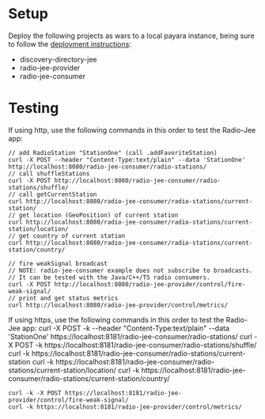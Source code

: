 # Setup

Deploy the following projects as wars to a local payara instance, being sure to follow the
[deployment instructions](../../java/backend-services/discovery-directory-jee/README.md):

* discovery-directory-jee
* radio-jee-provider
* radio-jee-consumer

# Testing
If using http, use the following commands in this order to test the Radio-Jee app:

    // add RadioStation "StationOne" (call .addFavoriteStation)
    curl -X POST --header "Content-Type:text/plain" --data 'StationOne' http://localhost:8080/radio-jee-consumer/radio-stations/
    // call shuffleStations
    curl -X POST http://localhost:8080/radio-jee-consumer/radio-stations/shuffle/
    // call getCurrentStation
    curl http://localhost:8080/radio-jee-consumer/radio-stations/current-station/
    // get location (GeoPosition) of current station
    curl http://localhost:8080/radio-jee-consumer/radio-stations/current-station/location/
    // get country of current station
    curl http://localhost:8080/radio-jee-consumer/radio-stations/current-station/country/

    // fire weakSignal broadcast
    // NOTE: radio-jee-consumer example does not subscribe to broadcasts.
    // It can be tested with the Java/C++/TS radio consumers.
    curl -X POST http://localhost:8080/radio-jee-provider/control/fire-weak-signal/
    // print and get status metrics
    curl http://localhost:8080/radio-jee-provider/control/metrics/

If using https, use the following commands in this order to test the Radio-Jee app:
    curl -X POST -k --header "Content-Type:text/plain" --data 'StationOne' https://localhost:8181/radio-jee-consumer/radio-stations/
    curl -X POST -k https://localhost:8181/radio-jee-consumer/radio-stations/shuffle/
    curl -k https://localhost:8181/radio-jee-consumer/radio-stations/current-station
    curl -k https://localhost:8181/radio-jee-consumer/radio-stations/current-station/location/
    curl -k https://localhost:8181/radio-jee-consumer/radio-stations/current-station/country/

    curl -k -X POST https://localhost:8181/radio-jee-provider/control/fire-weak-signal/
    curl -k https://localhost:8181/radio-jee-provider/control/metrics/

